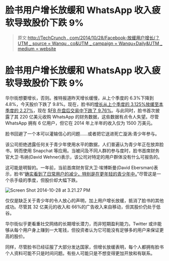 # 脸书用户增长放缓和 WhatsApp 收入疲软导致股价下跌 9%

> 原文:[http://TechCrunch . com/2014/10/28/Facebook-放缓用户增长/？UTM _ source = Wanqu . co&UTM _ campaign = Wanqu+Daily&UTM _ medium = website](http://techcrunch.com/2014/10/28/facebook-slowing-user-growth/?utm_source=wanqu.co&utm_campaign=Wanqu+Daily&utm_medium=website)



# 脸书用户增长放缓和 WhatsApp 收入疲软导致股价下跌 9%



华尔街想要增长，否则。推特报道昨天增长缓慢，从上个季度的 6.3%下降到 4.8%，今天股价下跌了 9.8%。现在，脸书的[增长从上个季度的 3.125%放缓至本季度的 2.27%](https://beta.techcrunch.com/2014/10/28/facebook-q3-2014/)，现在 [$FB 在盘后交易中下跌了 9.76%](https://www.google.com/finance?cid=296878244325128)。与此同时，脸书首次披露了其 220 亿美元收购 WhatsApp 的财务数据，这些数据有点令人失望。尽管 WhatsApp 拥有 6 亿用户，但它在 2014 年上半年的收入仅为 1500 万美元。

脸书回避了一个本可以灌输信心的问题……或者把它送进死亡漩涡:青少年参与。

该公司拒绝透露任何关于青少年使用水平的数据，人们普遍认为青少年正在放弃脸书，转而使用 Snapchat 等应用。当被问及不同人群的参与度时，脸书首席财务官大卫·韦纳(David Wehner)表示，该公司对特定的用户群体没有什么可报告的。

这可能是明智的。一年前，当前首席财务官大卫·埃博斯曼(David Ebersman)表示，脸书“[确实看到了日常用户的减少，特别是在更年轻的青少年中，](https://beta.techcrunch.com/2013/10/30/facebook-teens-drop/)”尽管这是一个杀手级的季度，但股价却大幅下跌。

![Screen Shot 2014-10-28 at 3.21.27 PM](../Images/b06bd24381ec0fb764af117a1f99c0e5.png)

仅仅是缺乏关于青少年的令人放心的声明，加上用户增长放缓，抵消了脸书的其他成功。尽管其 32 亿美元的收入和 66%的广告收入来自移动，但其股价仍处于低谷。

华尔街似乎更看重社交网络的长期增长潜力，而非短期盈利能力。Twitter 或许能够从每个用户身上赚到一大笔钱，但投资者认为它可能没有足够多的用户来保证更高的股价。

同样，尽管脸书已经征服了大部分发达国家，但增长放缓表明，每个人都拥有脸书个人资料可能不只是时间问题。有些人可能只是不想变得更加开放和有联系。